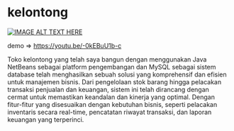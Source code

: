 # kelontong

[![IMAGE ALT TEXT HERE](https://i.ytimg.com/vi/-0kEBuU1b-c/hqdefault.jpg)](https://www.youtube.com/watch?v=-0kEBuU1b-c&t=164s)

demo => https://youtu.be/-0kEBuU1b-c

Toko kelontong yang telah saya bangun dengan menggunakan Java NetBeans sebagai platform pengembangan dan MySQL sebagai sistem database telah menghasilkan sebuah solusi yang komprehensif dan efisien untuk manajemen bisnis. Dari pengelolaan stok barang hingga pelacakan transaksi penjualan dan keuangan, sistem ini telah dirancang dengan cermat untuk memastikan keandalan dan kinerja yang optimal. Dengan fitur-fitur yang disesuaikan dengan kebutuhan bisnis, seperti pelacakan inventaris secara real-time, pencatatan riwayat transaksi, dan laporan keuangan yang terperinci.
